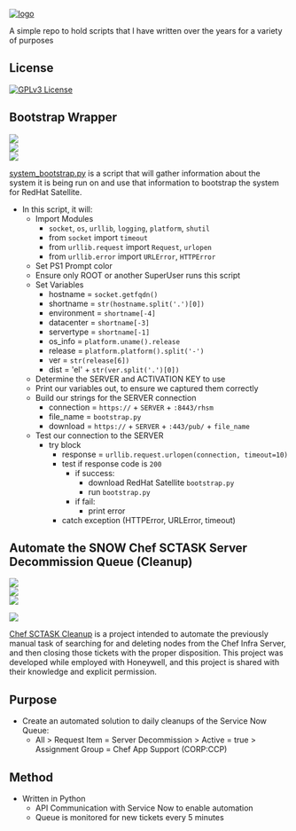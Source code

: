 [![logo](https://upload.wikimedia.org/wikipedia/commons/thumb/c/c3/Python-logo-notext.svg/480px-Python-logo-notext.svg.png)](https://www.python.org/)  

A simple repo to hold scripts that I have written over the years for a variety of purposes

## License

[![GPLv3 License](https://img.shields.io/badge/License-GPL%20v3-yellow.svg)](https://opensource.org/licenses/)


## Bootstrap Wrapper

[![ ](https://img.shields.io/badge/DEPENDENCY-RedHat%20Satellite-green)](https://www.redhat.com/en/technologies/management/satellite)  
[![ ](https://img.shields.io/badge/DEPENDENCY-Requires%20Root%20Access-red)](https://tldp.org/LDP/lame/LAME/linux-admin-made-easy/root-account.html)  
[![ ](https://img.shields.io/badge/ALERT-Deprecated%20in%20Satellite%20v6.9-blue)](https://access.redhat.com/documentation/en-us/red_hat_satellite/6.9/html-single/release_notes/index#deprecated_functionality)  

[system_bootstrap.py](system_bootstrap.py) is a script that will gather information about the system it is being run on and use that information to bootstrap the system for RedHat Satellite.

- In this script, it will:
  - Import Modules
    - `socket`, `os`, `urllib`, `logging`, `platform`, `shutil`
    - from `socket` import `timeout`
    - from `urllib.request` import `Request`, `urlopen`
    - from `urllib.error` import `URLError`, `HTTPError`
  - Set PS1 Prompt color
  - Ensure only ROOT or another SuperUser runs this script
  - Set Variables
    - hostname = `socket.getfqdn()`
    - shortname = `str(hostname.split('.')[0])`
    - environment = `shortname[-4]`
    - datacenter = `shortname[-3]`
    - servertype = `shortname[-1]`
    - os_info = `platform.uname().release`
    - release = `platform.platform().split('-')`
    - ver = `str(release[6])`
    - dist = 'el' + `str(ver.split('.')[0])`
  - Determine the SERVER and ACTIVATION KEY to use
  - Print our variables out, to ensure we captured them correctly
  - Build our strings for the SERVER connection
    - connection = `https://` + `SERVER` + `:8443/rhsm`
    - file_name = `bootstrap.py`
    - download = `https://` + `SERVER` + `:443/pub/` + `file_name`
  - Test our connection to the SERVER
    - try block
      - response = `urllib.request.urlopen(connection, timeout=10)`
      - test if response code is `200`
        - if success:
          - download RedHat Satellite `bootstrap.py`
          - run `bootstrap.py`
        - if fail:
          - print error
      - catch exception (HTTPError, URLError, timeout)

## Automate the SNOW Chef SCTASK Server Decommission Queue (Cleanup)

[![ ](https://img.shields.io/badge/DEPENDENCY-Requires%20Chef%20Infra%20Server%20Access-red)](https://docs.chef.io/server/)  
[![ ](https://img.shields.io/badge/DEPENDENCY-Requires%20Chef%20Infra%20User-red)](https://docs.chef.io/server/server_users/)  
[![ ](https://img.shields.io/badge/DEPENDENCY-Requires%20Chef%20Infra%20Knife%20Access-red)](https://docs.chef.io/server/server_users/)  

[![ ](https://img.shields.io/badge/DEPENDENCY-Requires%20ServiceNow%20API%20Access%20Token-yellow)](https://support.servicenow.com/kb?id=kb_article_view&sysparm_article=KB0725643)  

[Chef SCTASK Cleanup](CHEF_SCTASK_CLEANUP/main.py) is a project intended to automate the previously manual task of searching for and deleting nodes from the Chef Infra Server, and then closing those tickets with the proper disposition. This project was developed while employed with Honeywell, and this project is shared with their knowledge and explicit permission.

## Purpose
* Create an automated solution to daily cleanups of the Service Now Queue:
  * All > Request Item = Server Decommission > Active = true > Assignment Group = Chef App Support (CORP:CCP)

## Method
* Written in Python
  * API Communication with Service Now to enable automation
  * Queue is monitored for new tickets every 5 minutes
